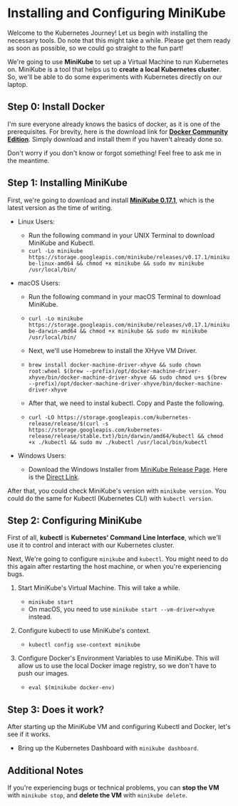 # Installing and Configuring MiniKube

Welcome to the Kubernetes Journey! Let us begin with installing the necessary tools.
Do note that this might take a while. Please get them ready as soon as possible,
so we could go straight to the fun part!

We're going to use **MiniKube** to set up a Virtual Machine to run Kubernetes on.
MiniKube is a tool that helps us to **create a local Kubernetes cluster**.
So, we'll be able to do some experiments with Kubernetes directly on our laptop.

## Step 0: Install Docker

I'm sure everyone already knows the basics of docker, as it is one of the prerequisites.
For brevity, here is the download link for **[Docker Community Edition](https://www.docker.com/community-edition#/download)**.
Simply download and install them if you haven't already done so.

Don't worry if you don't know or forgot something! Feel free to ask me in the meantime.

## Step 1: Installing MiniKube

First, we're going to download and install **[MiniKube 0.17.1](https://github.com/kubernetes/minikube/releases)**,
which is the latest version as the time of writing.

- Linux Users:
  - Run the following command in your UNIX Terminal to download MiniKube and Kubectl.
  - `curl -Lo minikube https://storage.googleapis.com/minikube/releases/v0.17.1/minikube-linux-amd64 && chmod +x minikube && sudo mv minikube /usr/local/bin/`

- macOS Users:
  - Run the following command in your macOS Terminal to download MiniKube.
  - `curl -Lo minikube https://storage.googleapis.com/minikube/releases/v0.17.1/minikube-darwin-amd64 && chmod +x minikube && sudo mv minikube /usr/local/bin/`

  - Next, we'll use Homebrew to install the XHyve VM Driver.
  - `brew install docker-machine-driver-xhyve &&
    sudo chown root:wheel $(brew --prefix)/opt/docker-machine-driver-xhyve/bin/docker-machine-driver-xhyve &&
    sudo chmod u+s $(brew --prefix)/opt/docker-machine-driver-xhyve/bin/docker-machine-driver-xhyve`

  - After that, we need to instal kubectl. Copy and Paste the following.
  - `curl -LO https://storage.googleapis.com/kubernetes-release/release/$(curl -s https://storage.googleapis.com/kubernetes-release/release/stable.txt)/bin/darwin/amd64/kubectl
  && chmod +x ./kubectl && sudo mv ./kubectl /usr/local/bin/kubectl`

- Windows Users:
  - Download the Windows Installer from [MiniKube Release Page](https://github.com/kubernetes/minikube/releases).
    Here is the [Direct Link](https://github.com/kubernetes/minikube/releases/download/v0.17.1/minikube-installer.exe).

After that, you could check MiniKube's version with `minikube version`.
You could do the same for Kubectl (Kubernetes CLI) with `kubectl version`.

## Step 2: Configuring MiniKube

First of all, **kubectl** is **Kubernetes' Command Line Interface**, which
we'll use it to control and interact with our Kubernetes cluster.

Next, We're going to configure `minikube` and `kubectl`. You might need to do this
again after restarting the host machine, or when you're experiencing bugs.

1. Start MiniKube's Virtual Machine. This will take a while.
   - `minikube start`
   - On macOS, you need to use `minikube start --vm-driver=xhyve` instead.

2. Configure kubectl to use MiniKube's context.
   - `kubectl config use-context minikube`

3. Configure Docker's Environment Variables to use MiniKube.
   This will allow us to use the local Docker image registry,
   so we don't have to push our images.
   - `eval $(minikube docker-env)`

## Step 3: Does it work?

After starting up the MiniKube VM and configuring Kubectl and Docker, let's see if it works.

- Bring up the Kubernetes Dashboard with `minikube dashboard`.

## Additional Notes

If you're experiencing bugs or technical problems, you can **stop the VM**
with `minikube stop`, and **delete the VM** with `minikube delete`.
